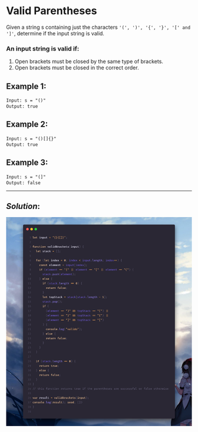 # Valid Parentheses

Given a string s containing just the characters `'(', ')', '{', '}', '[' and ']'`, determine if the input string is valid.

### An input string is valid if:
1. Open brackets must be closed by the same type of brackets.
2. Open brackets must be closed in the correct order.

## Example 1:
```
Input: s = "()"
Output: true
```

## Example 2:
```
Input: s = "()[]{}"
Output: true
```

## Example 3:
```
Input: s = "(]"
Output: false
```

---
## **_Solution_:**

![This is an image](./index.png)